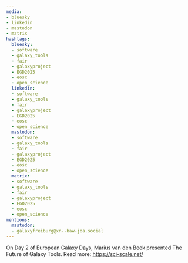 ```yaml
---
media:
- bluesky
- linkedin
- mastodon
- matrix
hashtags:
  bluesky:
  - software
  - galaxy_tools
  - fair
  - galaxyproject
  - EGD2025
  - eosc
  - open_science
  linkedin:
  - software
  - galaxy_tools
  - fair
  - galaxyproject
  - EGD2025
  - eosc
  - open_science
  mastodon:
  - software
  - galaxy_tools
  - fair
  - galaxyproject
  - EGD2025
  - eosc
  - open_science
  matrix:
  - software
  - galaxy_tools
  - fair
  - galaxyproject
  - EGD2025
  - eosc
  - open_science
mentions:
  mastodon:
  - galaxyfreiburg@xn--baw-joa.social
---
```


On Day 2 of European Galaxy Days, Marius van den Beek presented The Future of Galaxy Tools.
Read more: https://sci-scale.net/